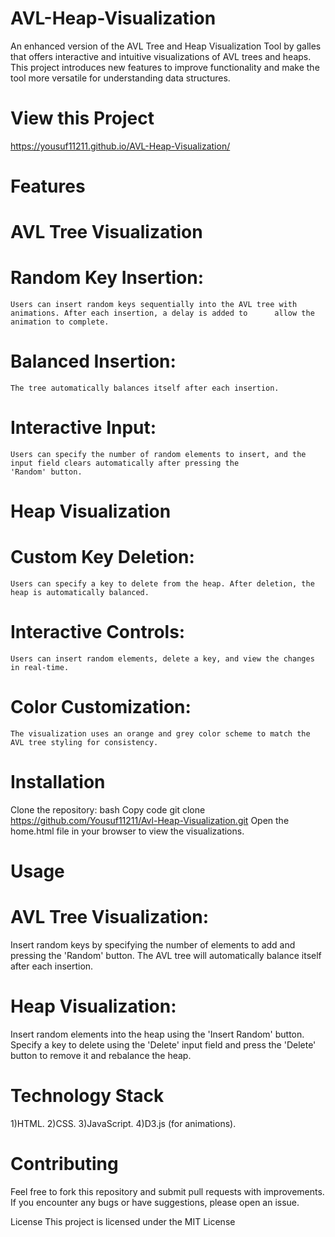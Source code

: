 # AVL-Heap-Visualization
An enhanced version of the AVL Tree and Heap Visualization Tool by galles that offers interactive and intuitive visualizations of AVL trees and heaps. This project introduces new features to improve functionality and make the tool more versatile for understanding data structures.
# View this Project
https://yousuf11211.github.io/AVL-Heap-Visualization/

# Features
# AVL Tree Visualization
  # Random Key Insertion: 
    Users can insert random keys sequentially into the AVL tree with animations. After each insertion, a delay is added to      allow the animation to complete.
  # Balanced Insertion: 
    The tree automatically balances itself after each insertion.
  # Interactive Input:
    Users can specify the number of random elements to insert, and the input field clears automatically after pressing the 
    'Random' button.
# Heap Visualization
  # Custom Key Deletion:
    Users can specify a key to delete from the heap. After deletion, the heap is automatically balanced.
  # Interactive Controls:
    Users can insert random elements, delete a key, and view the changes in real-time.
  # Color Customization:
    The visualization uses an orange and grey color scheme to match the AVL tree styling for consistency.
# Installation
Clone the repository:
bash
Copy code
git clone https://github.com/Yousuf11211/Avl-Heap-Visualization.git
Open the home.html file in your browser to view the visualizations.

# Usage
# AVL Tree Visualization:
Insert random keys by specifying the number of elements to add and pressing the 'Random' button.
The AVL tree will automatically balance itself after each insertion.

# Heap Visualization:
Insert random elements into the heap using the 'Insert Random' button.
Specify a key to delete using the 'Delete' input field and press the 'Delete' button to remove it and rebalance the heap.

# Technology Stack
1)HTML.
2)CSS.
3)JavaScript.
4)D3.js (for animations).
# Contributing
Feel free to fork this repository and submit pull requests with improvements. If you encounter any bugs or have suggestions, please open an issue.

License
This project is licensed under the MIT License
